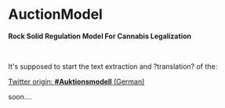 # AuctionModel
**Rock Solid Regulation Model For Cannabis Legalization**

<br>

It's supposed to start the text extraction and ?translation? of the:  

[Twitter origin: **#Auktionsmodell** (German)](https://twitter.com/PeterNorml/status/1450430050281603075)  

soon....
